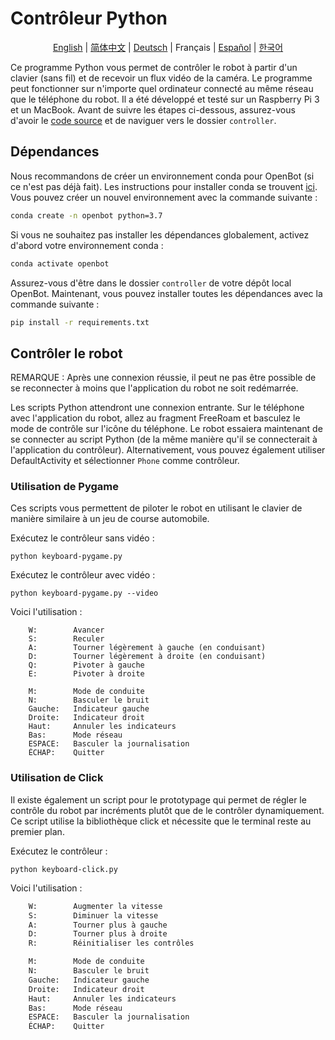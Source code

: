 # Contrôleur Python

<p align="center">
  <a href="README.md">English</a> |
  <a href="README.zh-CN.md">简体中文</a> |
  <a href="README.de-DE.md">Deutsch</a> |
  <span>Français</span> |
  <a href="README.es-ES.md">Español</a> |
  <a href="README.ko-KR.md">한국어</a>
</p>

Ce programme Python vous permet de contrôler le robot à partir d'un clavier (sans fil) et de recevoir un flux vidéo de la caméra. Le programme peut fonctionner sur n'importe quel ordinateur connecté au même réseau que le téléphone du robot. Il a été développé et testé sur un Raspberry Pi 3 et un MacBook. Avant de suivre les étapes ci-dessous, assurez-vous d'avoir le [code source](https://github.com/ob-f/OpenBot#get-the-source-code) et de naviguer vers le dossier `controller`.

## Dépendances

Nous recommandons de créer un environnement conda pour OpenBot (si ce n'est pas déjà fait). Les instructions pour installer conda se trouvent [ici](https://docs.conda.io/projects/conda/en/latest/user-guide/install/). Vous pouvez créer un nouvel environnement avec la commande suivante :

```bash
conda create -n openbot python=3.7
```

Si vous ne souhaitez pas installer les dépendances globalement, activez d'abord votre environnement conda :

```bash
conda activate openbot
```

Assurez-vous d'être dans le dossier `controller` de votre dépôt local OpenBot. Maintenant, vous pouvez installer toutes les dépendances avec la commande suivante :

```bash
pip install -r requirements.txt
```

## Contrôler le robot

REMARQUE : Après une connexion réussie, il peut ne pas être possible de se reconnecter à moins que l'application du robot ne soit redémarrée.

Les scripts Python attendront une connexion entrante. Sur le téléphone avec l'application du robot, allez au fragment FreeRoam et basculez le mode de contrôle sur l'icône du téléphone. Le robot essaiera maintenant de se connecter au script Python (de la même manière qu'il se connecterait à l'application du contrôleur). Alternativement, vous pouvez également utiliser DefaultActivity et sélectionner `Phone` comme contrôleur.

### Utilisation de Pygame

Ces scripts vous permettent de piloter le robot en utilisant le clavier de manière similaire à un jeu de course automobile.

Exécutez le contrôleur sans vidéo :

`python keyboard-pygame.py`

Exécutez le contrôleur avec vidéo :

`python keyboard-pygame.py --video`

Voici l'utilisation :

```
    W:        Avancer
    S:        Reculer
    A:        Tourner légèrement à gauche (en conduisant)
    D:        Tourner légèrement à droite (en conduisant)
    Q:        Pivoter à gauche
    E:        Pivoter à droite

    M:        Mode de conduite
    N:        Basculer le bruit
    Gauche:   Indicateur gauche
    Droite:   Indicateur droit
    Haut:     Annuler les indicateurs
    Bas:      Mode réseau
    ESPACE:   Basculer la journalisation
    ÉCHAP:    Quitter
```

### Utilisation de Click

Il existe également un script pour le prototypage qui permet de régler le contrôle du robot par incréments plutôt que de le contrôler dynamiquement. Ce script utilise la bibliothèque click et nécessite que le terminal reste au premier plan.

Exécutez le contrôleur :

`python keyboard-click.py`

Voici l'utilisation :

```bash
    W:        Augmenter la vitesse
    S:        Diminuer la vitesse
    A:        Tourner plus à gauche
    D:        Tourner plus à droite
    R:        Réinitialiser les contrôles

    M:        Mode de conduite
    N:        Basculer le bruit
    Gauche:   Indicateur gauche
    Droite:   Indicateur droit
    Haut:     Annuler les indicateurs
    Bas:      Mode réseau
    ESPACE:   Basculer la journalisation
    ÉCHAP:    Quitter
```